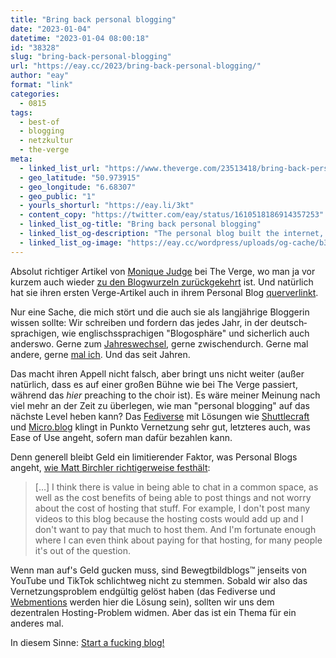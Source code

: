 ```yaml
---
title: "Bring back personal blogging"
date: "2023-01-04"
datetime: "2023-01-04 08:00:18"
id: "38328"
slug: "bring-back-personal-blogging"
url: "https://eay.cc/2023/bring-back-personal-blogging/"
author: "eay"
format: "link"
categories:
  - 0815
tags:
  - best-of
  - blogging
  - netzkultur
  - the-verge
meta:
  - linked_list_url: "https://www.theverge.com/23513418/bring-back-personal-blogging"
  - geo_latitude: "50.973915"
  - geo_longitude: "6.68307"
  - geo_public: "1"
  - yourls_shorturl: "https://eay.li/3kt"
  - content_copy: "https://twitter.com/eay/status/1610518186914357253"
  - linked_list_og-title: "Bring back personal blogging"
  - linked_list_og-description: "The personal blog built the internet, and maybe it can fix it."
  - linked_list_og-image: "https://eay.cc/wordpress/uploads/og-cache/b35d8d00cf24e1623a9f14719cdadf53.webp"
---
```


Absolut richtiger Artikel von [Monique Judge](http://moniquejudge.com/) bei The Verge, wo man ja vor kurzem auch wieder [zu den Blogwurzeln zurückgekehrt](https://eay.cc/2022/revolutionizing-the-media-with-blog-posts/) ist. Und natürlich hat sie ihren ersten Verge-Artikel auch in ihrem Personal Blog [querverlinkt](http://moniquejudge.com/do-you-have-a-personal-weblog/).

Nur eine Sache, die mich stört und die auch sie als langjährige Bloggerin wissen sollte: Wir schreiben und fordern das jedes Jahr, in der deutsch­sprachigen, wie englisch­ssprachigen "Blogosphäre" und sicherlich auch anderswo. Gerne zum [Jahreswechsel](https://eay.cc/2022/willkommen-in-2022/), gerne zwischendurch. Gerne mal andere, gerne [mal ich](https://eay.cc/2014/10-jahre-nach-spreeblicks-jamba-kurs-blogging-2014/). Und das seit Jahren.

Das macht ihren Appell nicht falsch, aber bringt uns nicht weiter (außer natürlich, dass es auf einer großen Bühne wie bei The Verge passiert, während das _hier_ preaching to the choir ist). Es wäre meiner Meinung nach viel mehr an der Zeit zu überlegen, wie man "personal blogging" auf das nächste Level heben kann? Das [Fediverse](https://en.wikipedia.org/wiki/Fediverse) mit Lösungen wie [Shuttlecraft](https://eay.cc/2023/shuttlecraft-self-hosted-single-user-instance-for-fediverse-compatible-micro-blogging/) und [Micro.blog](https://micro.blog/) klingt in Punkto Vernetzung sehr gut, letzteres auch, was Ease of Use angeht, sofern man dafür bezahlen kann.

Denn generell bleibt Geld ein limitierender Faktor, was Personal Blogs angeht, [wie Matt Birchler richtiger­weise festhält](https://birchtree.me/blog/if-blogging-surges-in-2023-then-thats-one-thing-i-can-thank-elon-for/):

> \[…\] I think there is value in being able to chat in a common space, as well as the cost benefits of being able to post things and not worry about the cost of hosting that stuff. For example, I don't post many videos to this blog because the hosting costs would add up and I don't want to pay that much to host them. And I'm fortunate enough where I can even think about paying for that hosting, for many people it's out of the question.

Wenn man auf's Geld gucken muss, sind Bewegtbild­blogs™ jenseits von YouTube und TikTok schlicht­weg nicht zu stemmen. Sobald wir also das Ver­netzungs­problem endgültig gelöst haben (das Fediverse und [Webmentions](https://indieweb.org/Webmention) werden hier die Lösung sein), sollten wir uns dem dezentralen Hosting-Problem widmen. Aber das ist ein Thema für ein anderes mal.

In diesem Sinne: [Start a fucking blog!](https://startafuckingblog.com/)
